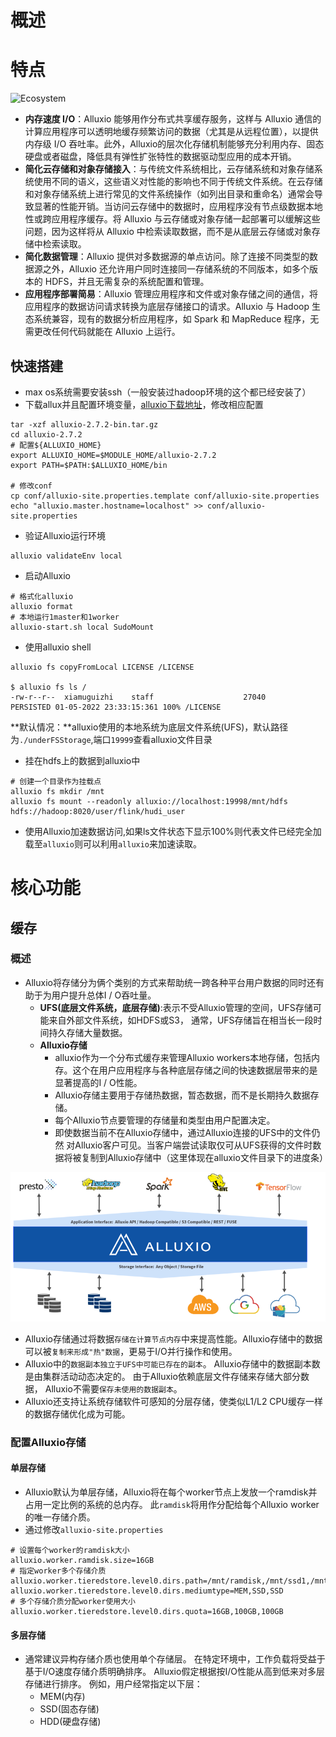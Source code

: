 # 概述

# 特点

![Ecosystem](https://d39kqat1wpn1o5.cloudfront.net/app/uploads/2021/07/alluxio-overview-r071521.png)

* **内存速度 I/O**：Alluxio 能够用作分布式共享缓存服务，这样与 Alluxio 通信的计算应用程序可以透明地缓存频繁访问的数据（尤其是从远程位置），以提供内存级 I/O 吞吐率。此外，Alluxio的层次化存储机制能够充分利用内存、固态硬盘或者磁盘，降低具有弹性扩张特性的数据驱动型应用的成本开销。
* **简化云存储和对象存储接入**：与传统文件系统相比，云存储系统和对象存储系统使用不同的语义，这些语义对性能的影响也不同于传统文件系统。在云存储和对象存储系统上进行常见的文件系统操作（如列出目录和重命名）通常会导致显著的性能开销。当访问云存储中的数据时，应用程序没有节点级数据本地性或跨应用程序缓存。将 Alluxio 与云存储或对象存储一起部署可以缓解这些问题，因为这样将从 Alluxio 中检索读取数据，而不是从底层云存储或对象存储中检索读取。
* **简化数据管理**：Alluxio 提供对多数据源的单点访问。除了连接不同类型的数据源之外，Alluxio 还允许用户同时连接同一存储系统的不同版本，如多个版本的 HDFS，并且无需复杂的系统配置和管理。
* **应用程序部署简易**：Alluxio 管理应用程序和文件或对象存储之间的通信，将应用程序的数据访问请求转换为底层存储接口的请求。Alluxio 与 Hadoop 生态系统兼容，现有的数据分析应用程序，如 Spark 和 MapReduce 程序，无需更改任何代码就能在 Alluxio 上运行。

## 快速搭建

* max os系统需要安装ssh（一般安装过hadoop环境的这个都已经安装了）
* 下载allux并且配置环境变量，[alluxio下载地址](https://www.alluxio.io/download/)，修改相应配置

```shell
tar -xzf alluxio-2.7.2-bin.tar.gz
cd alluxio-2.7.2
# 配置${ALLUXIO_HOME}
export ALLUXIO_HOME=$MODULE_HOME/alluxio-2.7.2
export PATH=$PATH:$ALLUXIO_HOME/bin

# 修改conf
cp conf/alluxio-site.properties.template conf/alluxio-site.properties
echo "alluxio.master.hostname=localhost" >> conf/alluxio-site.properties
```

* 验证Alluxio运行环境

```shell
alluxio validateEnv local
```

* 启动Alluxio

```shell
# 格式化alluxio
alluxio format
# 本地运行1master和1worker
alluxio-start.sh local SudoMount
```

* 使用alluxio shell

```shell
alluxio fs copyFromLocal LICENSE /LICENSE

$ alluxio fs ls /
-rw-r--r--  xiamuguizhi    staff                    27040       PERSISTED 01-05-2022 23:33:15:361 100% /LICENSE
```

**默认情况：**alluxio使用的本地系统为底层文件系统(UFS)，默认路径为`./underFSStorage`,端口`19999`查看alluxio文件目录

* 挂在hdfs上的数据到alluxio中

```shell
# 创建一个目录作为挂载点
alluxio fs mkdir /mnt
alluxio fs mount --readonly alluxio://localhost:19998/mnt/hdfs hdfs://hadoop:8020/user/flink/hudi_user
```

* 使用Alluxio加速数据访问,如果ls文件状态下显示100%则代表文件已经完全加载至`alluxio`则可以利用`alluxio`来加速读取。

# 核心功能

## 缓存

### 概述

* Alluxio将存储分为俩个类别的方式来帮助统一跨各种平台用户数据的同时还有助于为用户提升总体I / O吞吐量。
  * **UFS(底层文件系统，底层存储)**:表示不受Alluxio管理的空间，UFS存储可能来自外部文件系统，如HDFS或S3， 通常，UFS存储旨在相当长一段时间持久存储大量数据。
  * **Alluxio存储**
    * alluxio作为一个分布式缓存来管理Alluxio workers本地存储，包括内存。这个在用户应用程序与各种底层存储之间的快速数据层带来的是显著提高的I / O性能。
    * Alluxio存储主要用于存储热数据，暂态数据，而不是长期持久数据存储。
    * 每个Alluxio节点要管理的存储量和类型由用户配置决定。
    * 即使数据当前不在Alluxio存储中，通过Alluxio连接的UFS中的文件仍然 对Alluxio客户可见。当客户端尝试读取仅可从UFS获得的文件时数据将被复制到Alluxio存储中（这里体现在alluxio文件目录下的进度条）

![](img/alluxio存储图.png)

* Alluxio存储通过将数据`存储在计算节点内存`中来提高性能。Alluxio存储中的数据可以被`复制来形成"热"数据`，更易于I/O并行操作和使用。
* Alluxio中的`数据副本独立于UFS中可能已存在的副本`。 Alluxio存储中的数据副本数是由集群活动动态决定的。 由于Alluxio依赖底层文件存储来存储大部分数据， Alluxio不需要`保存未使用的数据副本`。
* Alluxio还支持让系统存储软件可感知的分层存储，使类似L1/L2 CPU缓存一样的数据存储优化成为可能。

### 配置Alluxio存储

#### 单层存储

* Alluxio默认为单层存储，Alluxio将在每个worker节点上发放一个ramdisk并占用一定比例的系统的总内存。 此`ramdisk`将用作分配给每个Alluxio worker的唯一存储介质。
* 通过修改`alluxio-site.properties`

```properties
# 设置每个worker的ramdisk大小
alluxio.worker.ramdisk.size=16GB
# 指定worker多个存储介质
alluxio.worker.tieredstore.level0.dirs.path=/mnt/ramdisk,/mnt/ssd1,/mnt/ssd2
alluxio.worker.tieredstore.level0.dirs.mediumtype=MEM,SSD,SSD
# 多个存储介质分配worker使用大小
alluxio.worker.tieredstore.level0.dirs.quota=16GB,100GB,100GB
```

#### 多层存储

* 通常建议异构存储介质也使用单个存储层。 在特定环境中，工作负载将受益于基于I/O速度存储介质明确排序。 Alluxio假定根据按I/O性能从高到低来对多层存储进行排序。 例如，用户经常指定以下层：
  * MEM(内存)
  * SSD(固态存储)
  * HDD(硬盘存储)
